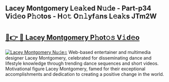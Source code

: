 ## Lacey Montgomery L𝚎a𝚔ed N𝚞𝚍e - Part-p34 Vi𝚍𝚎o P𝚑𝚘tos - H𝚘𝚝 O𝚗𝚕yf𝚊ns L𝚎a𝚔s JTm2W

# <h2><a href="http://kf1wc0.oniu.top/?m=Lacey+Montgomery">🔗👉 🔴 Lacey Montgomery P𝚑ot𝚘𝚜 V𝚒d𝚎o</a></h2>

[![Lacey Montgomery Nu𝚍e𝚜](https://i.imgur.com/0qMVB7G.gif)](http://kf1wc0.oniu.top/?m=Lacey+Montgomery)
Web-based entertainer and multimedia designer Lacey Montgomery, celebrated for disseminating dance and lifestyle knowledge through trending dance sequences and short videos. Motivational figure Lacey Montgomery, famed for their exceptional accomplishments and dedication to creating a positive change in the world.  
